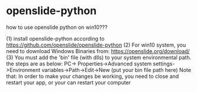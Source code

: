 # openslide-python
how to use openslide python on win10???

(1) install openslide-python according to https://github.com/openslide/openslide-python
(2) For win10 system, you need to download Windows Binaries from: https://openslide.org/download/
(3) You must add the 'bin' file (with dlls) to your system environmental path. the steps are as below:
PC-> Properties->Advanced system settings->Environment variables->Path->Edit->New (put your bin file path here)
Note that: In order to make your changes be working, you need to close and restart your app, or your can restart your computer

